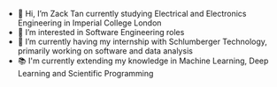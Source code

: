 - 👋 Hi, I’m Zack Tan currently studying Electrical and Electronics Engineering in Imperial College London
- 👀 I’m interested in Software Engineering roles
- 🌱 I’m currently having my internship with Schlumberger Technology, primarily working on software and data analysis
- :books: I'm currently extending my knowledge in Machine Learning, Deep Learning and Scientific Programming





